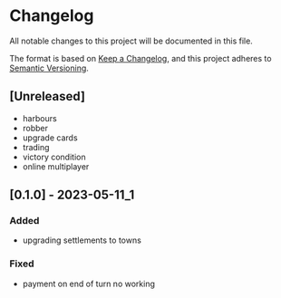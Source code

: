 # Changelog

All notable changes to this project will be documented in this file.

The format is based on [Keep a Changelog](https://keepachangelog.com/en/1.0.0/),
and this project adheres to [Semantic Versioning](https://semver.org/spec/v2.0.0.html).

## [Unreleased]

- harbours
- robber
- upgrade cards
- trading
- victory condition
- online multiplayer

## [0.1.0] - 2023-05-11_1

### Added

- upgrading settlements to towns

### Fixed

- payment on end of turn no working
